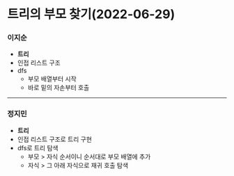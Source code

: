 # 트리의 부모 찾기(2022-06-29)
### 이지순
* **트리**
* 인접 리스트 구조
* dfs
  * 부모 배열부터 시작
  * 바로 밑의 자손부터 호출
 
---
### 정지민
* **트리**
* 인접 리스트 구조로 트리 구현
* dfs로 트리 탐색
  * 부모 > 자식 순서이니 순서대로 부모 배열에 추가
  * 자식 > 그 아래 자식으로 재귀 호출 탐색
